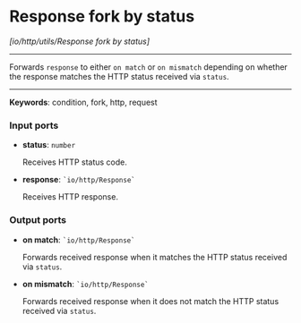 # Response fork by status

_[io/http/utils/Response fork by status]_

---

Forwards `response` to either `on match` or `on mismatch` depending on whether the response matches the HTTP status received via `status`.<br>

---

__Keywords__: condition, fork, http, request

### Input ports

* __status__: ` number `


    Receives HTTP status code.<br>


* __response__: `` `io/http/Response` ``


    Receives HTTP response.<br>

### Output ports

* __on match__: `` `io/http/Response` ``


    Forwards received response when it matches the HTTP status received via `status`.<br>


* __on mismatch__: `` `io/http/Response` ``


    Forwards received response when it does not match the HTTP status received via `status`.<br>

